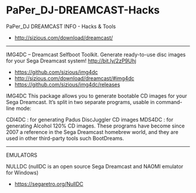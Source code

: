 # PaPer_DJ-DREAMCAST-Hacks
PaPer_DJ DREAMCAST INFO - Hacks & Tools

* http://sizious.com/download/dreamcast/
----------------------------------------------------------


IMG4DC – Dreamcast Selfboot Toolkit. Generate ready-to-use disc images for your Sega Dreamcast system! http://bit.ly/2zP9Uhj
* https://github.com/sizious/img4dc
* http://sizious.com/download/dreamcast/#img4dc
* https://github.com/sizious/img4dc/releases

IMG4DC
This package allows you to generate bootable CD images for your Sega Dreamcast. It’s split in two separate programs, usable in command-line mode:

CDI4DC : for generating Padus DiscJuggler CD images
MDS4DC : for generating Alcohol 120% CD images.
These programs have become since 2007 a ​​reference in the Sega Dreamcast homebrew world, and they are used in other third-party tools such BootDreams.

--------------------------------------------------------------
EMULATORS

NULLDC (nullDC is an open source Sega Dreamcast and NAOMI emulator for Windows)
* https://segaretro.org/NullDC


